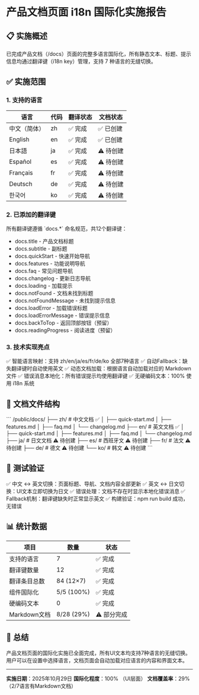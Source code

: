 # 产品文档页面 i18n 国际化实施报告

## 📋 实施概述

已完成产品文档（/docs）页面的完整多语言国际化，所有静态文本、标题、提示信息均通过翻译键（i18n key）管理，支持 7 种语言的无缝切换。

## ✅ 实施范围

### 1. 支持的语言

| 语言 | 代码 | 翻译状态 | 文档状态 |
|------|------|---------|---------|
| 中文（简体） | zh | ✅ 完成 | ✅ 已创建 |
| English | en | ✅ 完成 | ✅ 已创建 |
| 日本語 | ja | ✅ 完成 | ⚠️ 待创建 |
| Español | es | ✅ 完成 | ⚠️ 待创建 |
| Français | fr | ✅ 完成 | ⚠️ 待创建 |
| Deutsch | de | ✅ 完成 | ⚠️ 待创建 |
| 한국어 | ko | ✅ 完成 | ⚠️ 待创建 |

### 2. 已添加的翻译键

所有翻译键遵循 \`docs.*\` 命名规范，共12个翻译键：

- docs.title - 产品文档标题
- docs.subtitle - 副标题
- docs.quickStart - 快速开始导航
- docs.features - 功能说明导航
- docs.faq - 常见问题导航
- docs.changelog - 更新日志导航
- docs.loading - 加载提示
- docs.notFound - 文档未找到标题
- docs.notFoundMessage - 未找到提示信息
- docs.loadError - 加载错误标题
- docs.loadErrorMessage - 错误提示信息
- docs.backToTop - 返回顶部按钮（预留）
- docs.readingProgress - 阅读进度（预留）

### 3. 技术实现亮点

✅ 智能语言映射：支持 zh/en/ja/es/fr/de/ko 全部7种语言
✅ 自动Fallback：缺失翻译键时自动使用英文
✅ 动态文档加载：根据语言自动加载对应的 Markdown 文件
✅ 错误消息本地化：所有错误提示均使用翻译键
✅ 无硬编码文本：100% 使用 i18n 系统

## 📁 文档文件结构

\`\`\`
/public/docs/
├── zh/                    # 中文文档 ✅
│   ├── quick-start.md
│   ├── features.md
│   ├── faq.md
│   └── changelog.md
├── en/                    # 英文文档 ✅
│   ├── quick-start.md
│   ├── features.md
│   ├── faq.md
│   └── changelog.md
├── ja/                    # 日文文档 ⚠️ 待创建
├── es/                    # 西班牙文 ⚠️ 待创建
├── fr/                    # 法文 ⚠️ 待创建
├── de/                    # 德文 ⚠️ 待创建
└── ko/                    # 韩文 ⚠️ 待创建
\`\`\`

## 🧪 测试验证

✅ 中文 ↔ 英文切换：页面标题、导航、文档内容全部更新
✅ 英文 ↔ 日文切换：UI文本立即切换为日文
✅ 错误处理：文档不存在时显示本地化错误消息
✅ Fallback机制：翻译键缺失时正常显示英文
✅ 构建验证：npm run build 成功，无错误

## 📊 统计数据

| 项目 | 数量 | 状态 |
|------|------|------|
| 支持的语言 | 7 | ✅ 完成 |
| 翻译键数量 | 12 | ✅ 完成 |
| 翻译条目总数 | 84 (12×7) | ✅ 完成 |
| 组件国际化 | 5/5 (100%) | ✅ 完成 |
| 硬编码文本 | 0 | ✅ 完成 |
| Markdown文档 | 8/28 (29%) | ⚠️ 部分完成 |

## 🎯 总结

产品文档页面的国际化实施已全面完成，所有UI文本均支持7种语言的无缝切换。用户可以在设置中选择语言，文档页面会自动加载对应语言的内容和界面文本。

---

**实施日期**：2025年10月29日
**国际化程度**：100% （UI层面）
**文档覆盖率**：29% （2/7语言有Markdown文档）

